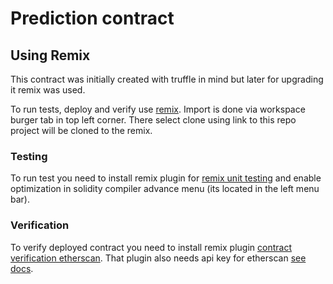 # Prediction contract



## Using Remix

This contract was initially created with truffle in mind but later for upgrading it remix was used.

To run tests, deploy and verify use [remix](https://remix.ethereum.org/#lang=en&optimize=false&runs=200&evmVersion=null).
Import is done via workspace burger tab in top left corner. There select clone using link to this repo project will be cloned to the remix.


### Testing
To run test you need to install remix plugin for [remix unit testing](https://remix-ide.readthedocs.io/en/latest/unittesting.html) and enable optimization in solidity compiler advance menu (its located in the left menu bar).

### Verification
To verify deployed contract you need to install remix plugin [contract verification etherscan](https://remix-ide.readthedocs.io/en/latest/contract_verification.html#etherscan).
That plugin also needs api key for etherscan [see docs](https://remix-ide.readthedocs.io/en/latest/contract_verification.html#etherscan).
